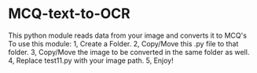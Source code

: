 # MCQ-text-to-OCR
This python module reads data from your image and converts it to MCQ's
To use this module: 
1, Create a Folder.
2, Copy/Move this .py file to that folder.
3, Copy/Move the image to be converted in the same folder as well.
4, Replace test11.py with your image path.
5, Enjoy!
